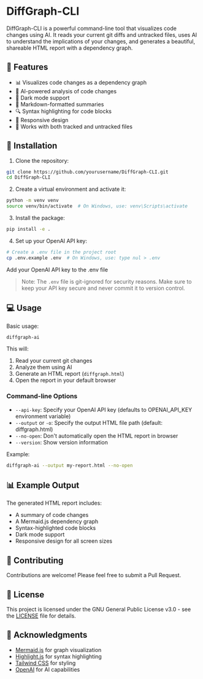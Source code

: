 # DiffGraph-CLI

DiffGraph-CLI is a powerful command-line tool that visualizes code changes using AI. It reads your current git diffs and untracked files, uses AI to understand the implications of your changes, and generates a beautiful, shareable HTML report with a dependency graph.

## 🌟 Features

- 📊 Visualizes code changes as a dependency graph
- 🤖 AI-powered analysis of code changes
- 🌙 Dark mode support
- 📝 Markdown-formatted summaries
- 🔍 Syntax highlighting for code blocks
- 📱 Responsive design
- 🔄 Works with both tracked and untracked files

## 🚀 Installation

1. Clone the repository:
```bash
git clone https://github.com/yourusername/DiffGraph-CLI.git
cd DiffGraph-CLI
```

2. Create a virtual environment and activate it:
```bash
python -m venv venv
source venv/bin/activate  # On Windows, use: venv\Scripts\activate
```

3. Install the package:
```bash
pip install -e .
```

4. Set up your OpenAI API key:
```bash
# Create a .env file in the project root
cp .env.example .env  # On Windows, use: type nul > .env
```
Add your OpenAI API key to the .env file

> Note: The `.env` file is git-ignored for security reasons. Make sure to keep your API key secure and never commit it to version control.

## 💻 Usage

Basic usage:
```bash
diffgraph-ai
```

This will:
1. Read your current git changes
2. Analyze them using AI
3. Generate an HTML report (`diffgraph.html`)
4. Open the report in your default browser

### Command-line Options

- `--api-key`: Specify your OpenAI API key (defaults to OPENAI_API_KEY environment variable)
- `--output` or `-o`: Specify the output HTML file path (default: diffgraph.html)
- `--no-open`: Don't automatically open the HTML report in browser
- `--version`: Show version information

Example:
```bash
diffgraph-ai --output my-report.html --no-open
```

## 📊 Example Output

The generated HTML report includes:
- A summary of code changes
- A Mermaid.js dependency graph
- Syntax-highlighted code blocks
- Dark mode support
- Responsive design for all screen sizes

## 🤝 Contributing

Contributions are welcome! Please feel free to submit a Pull Request.

## 📝 License

This project is licensed under the GNU General Public License v3.0 - see the [LICENSE](LICENSE) file for details.

## 🙏 Acknowledgments

- [Mermaid.js](https://mermaid.js.org/) for graph visualization
- [Highlight.js](https://highlightjs.org/) for syntax highlighting
- [Tailwind CSS](https://tailwindcss.com/) for styling
- [OpenAI](https://openai.com/) for AI capabilities
